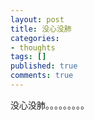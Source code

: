 ```yaml
---
layout: post
title: 没心没肺
categories:
- thoughts
tags: []
published: true
comments: true
---
```

<p>没心没肺。。。。。。。。。</p>
